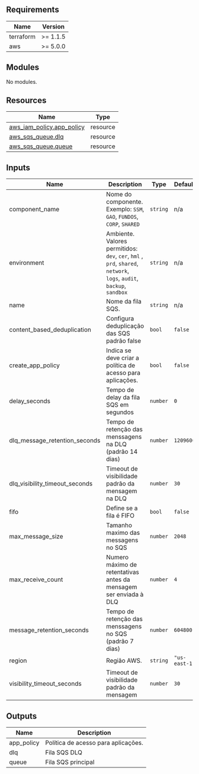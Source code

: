 <!-- BEGIN_TF_DOCS -->
## Requirements

| Name | Version |
|------|---------|
| terraform | >= 1.1.5 |
| aws | >= 5.0.0 |

## Modules

No modules.

## Resources

| Name | Type |
|------|------|
| [aws_iam_policy.app_policy](https://registry.terraform.io/providers/hashicorp/aws/latest/docs/resources/iam_policy) | resource |
| [aws_sqs_queue.dlq](https://registry.terraform.io/providers/hashicorp/aws/latest/docs/resources/sqs_queue) | resource |
| [aws_sqs_queue.queue](https://registry.terraform.io/providers/hashicorp/aws/latest/docs/resources/sqs_queue) | resource |

## Inputs

| Name | Description | Type | Default | Required |
|------|-------------|------|---------|:--------:|
| component\_name | Nome do componente. Exemplo: `SSM`, `GAO`, `FUNDOS`, `CORP`, `SHARED` | `string` | n/a | yes |
| environment | Ambiente. Valores permitidos: `dev`, `cer`, `hml` , `prd`, `shared`, `network`, `logs`, `audit`, `backup`, `sandbox` | `string` | n/a | yes |
| name | Nome da fila SQS. | `string` | n/a | yes |
| content\_based\_deduplication | Configura deduplicação das SQS padrão false | `bool` | `false` | no |
| create\_app\_policy | Indica se deve criar a política de acesso para aplicações. | `bool` | `false` | no |
| delay\_seconds | Tempo de delay da fila SQS em segundos | `number` | `0` | no |
| dlq\_message\_retention\_seconds | Tempo de retenção das menssagens na DLQ (padrão 14 dias) | `number` | `1209600` | no |
| dlq\_visibility\_timeout\_seconds | Timeout de visibilidade padrão da mensagem na DLQ | `number` | `30` | no |
| fifo | Define se a fila é FIFO | `bool` | `false` | no |
| max\_message\_size | Tamanho maximo das messagens no SQS | `number` | `2048` | no |
| max\_receive\_count | Numero máximo de retentativas antes da mensagem ser enviada à DLQ | `number` | `4` | no |
| message\_retention\_seconds | Tempo de retenção das menssagens no SQS (padrão 7 dias) | `number` | `604800` | no |
| region | Região AWS. | `string` | `"us-east-1"` | no |
| visibility\_timeout\_seconds | Timeout de visibilidade padrão da mensagem | `number` | `30` | no |

## Outputs

| Name | Description |
|------|-------------|
| app\_policy | Política de acesso para aplicações. |
| dlq | Fila SQS DLQ |
| queue | Fila SQS principal |
<!-- END_TF_DOCS -->